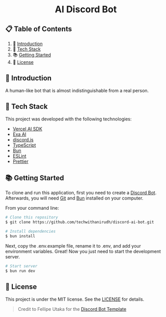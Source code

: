 <h1 align="center">AI Discord Bot</h4>

## 📋 Table of Contents

1. 🤖 [Introduction](#introduction)
2. 🚀 [Tech Stack](#tech-stack)
3. 📚 [Getting Started](#getting-started)
4. 📝 [License](#license)

## <a name="introduction">🤖 Introduction</a>

A human-like bot that is almost indistinguishable from a real person.

## <a name="tech-stack">🚀 Tech Stack</a>

This project was developed with the following technologies:

- [Vercel AI SDK][ai-sdk]
- [Exa AI][exa]
- [discord.js][discord.js]
- [TypeScript][ts]
- [Bun][bun]
- [ESLint][eslint]
- [Prettier][prettier]

## <a name="getting-started">📚 Getting Started</a>

To clone and run this application, first you need to create a [Discord Bot](https://www.androidpolice.com/how-to-make-discord-bot/). Afterwards, you will need [Git][git] and [Bun][bun] installed on your computer.

From your command line:

```bash
# Clone this repository
$ git clone https://github.com/techwithanirudh/discord-ai-bot.git

# Install dependencies
$ bun install
```

Next, copy the .env.example file, rename it to .env, and add your environment variables.
Great! Now you just need to start the development server.

```bash
# Start server
$ bun run dev
```

## <a name="license">📝 License</a>

This project is under the MIT license. See the [LICENSE](LICENSE) for details.

> Credit to Fellipe Utaka for the [Discord Bot Template](https://github.com/fellipeutaka/discord-bot-template)

[pr]: https://help.github.com/en/github/collaborating-with-issues-and-pull-requests/creating-a-pull-request
[git]: https://git-scm.com
[node]: https://nodejs.org/
[ts]: https://www.typescriptlang.org/
[discord.js]: https://discord.js.org/
[eslint]: https://eslint.org/
[prettier]: https://prettier.io/
[ai-sdk]: https://ai-sdk.dev/
[bun]: https://bun.sh/
[exa]: https://exa.ai/
